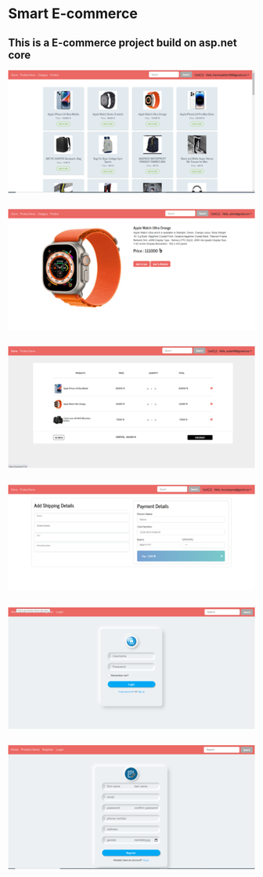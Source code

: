 # Smart E-commerce
## This is a E-commerce project build on asp.net core
![image](https://github.com/ashiksarker2018000000125/E-commerce/blob/master/MyAppWeb/wwwroot/Image/web-site-1.PNG)
##
![image](https://github.com/ashiksarker2018000000125/E-commerce/blob/master/MyAppWeb/wwwroot/Image/productdetails.PNG)
##
![image](https://github.com/ashiksarker2018000000125/E-commerce/blob/master/MyAppWeb/wwwroot/Image/web-cart.PNG)
##
![image](https://github.com/ashiksarker2018000000125/E-commerce/blob/master/MyAppWeb/wwwroot/Image/paymentpage.PNG)
##
![image](https://github.com/ashiksarker2018000000125/E-commerce/blob/master/MyAppWeb/wwwroot/Image/Loginpage.PNG)
##
![image](https://github.com/ashiksarker2018000000125/E-commerce/blob/master/MyAppWeb/wwwroot/Image/regpage.PNG)
